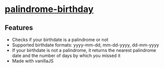 # [palindrome-birthday](https://pbirthday.netlify.app)
## Features

* Checks if your birthdate is a palindrome or not
* Supported birthdate formats: yyyy-mm-dd, mm-dd-yyyy, dd-mm-yyyy
* If your birthdate is not a palindrome, it returns the nearest palindrome date and the number of days by which you missed it
* Made with vanillaJS
